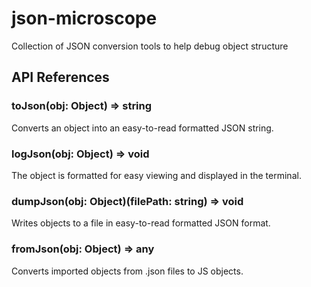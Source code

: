# json-microscope

Collection of JSON conversion tools to help debug object structure

## API References

### toJson(obj: Object) => string

Converts an object into an easy-to-read formatted JSON string.

### logJson(obj: Object) => void

The object is formatted for easy viewing and displayed in the terminal.

### dumpJson(obj: Object)(filePath: string) => void

Writes objects to a file in easy-to-read formatted JSON format.

### fromJson(obj: Object) => any

Converts imported objects from .json files to JS objects.
